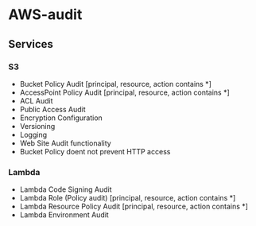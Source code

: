 # AWS-audit

## Services

### S3

- Bucket Policy Audit [principal, resource, action contains *]
- AccessPoint Policy Audit [principal, resource, action contains *]
- ACL Audit
- Public Access Audit
- Encryption Configuration
- Versioning
- Logging
- Web Site Audit functionality
- Bucket Policy doent not prevent HTTP access

### Lambda

- Lambda Code Signing Audit
- Lambda Role (Policy audit) [principal, resource, action contains *]
- Lambda Resource Policy Audit [principal, resource, action contains *]
- Lambda Environment Audit